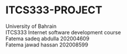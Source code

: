 # ITCS333-PROJECT <br />
University of Bahrain <br />
ITCS333 Internet software development course <br />
Fatema sadeq abdulla 202004609 <br />
Fatema jawad hassan 202008599 <br />
